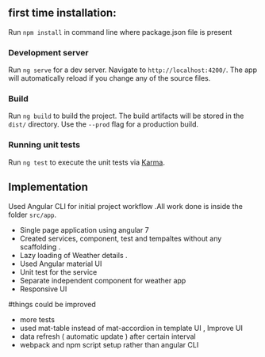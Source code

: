 
## first time installation:

Run `npm install`  in command line where package.json file is present

### Development server

Run `ng serve` for a dev server. Navigate to `http://localhost:4200/`. The app will automatically reload if you change any of the source files.


### Build

Run `ng build` to build the project. The build artifacts will be stored in the `dist/` directory. Use the `--prod` flag for a production build.

### Running unit tests

Run `ng test` to execute the unit tests via [Karma](https://karma-runner.github.io).

## Implementation

Used Angular CLI for initial project workflow .All work done is inside the folder `src/app`.

* Single page application using angular 7
* Created services, component, test and tempaltes without any scaffolding .
* Lazy loading of Weather details .
* Used Angular material UI
* Unit test for the service
* Separate independent component for weather app
* Responsive UI

#things could be improved

* more tests
* used mat-table instead of mat-accordion in template UI , Improve UI
* data refresh ( automatic update ) after certain interval
* webpack and npm script setup rather than angular CLI

